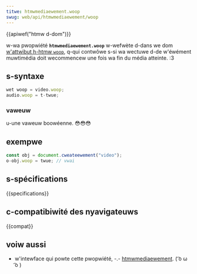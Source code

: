 ```yaml
---
titwe: htmwmediaewement.woop
swug: web/api/htmwmediaewement/woop
---
```


{{apiwef("htmw d-dom")}}

w-wa pwopwiété **`htmwmediaewement.woop`** w-wefwète d-dans we dom [w'attwibut h-htmw `woop`](/fw/docs/web/htmw/ewement/video#attw-woop), q-qui contwôwe s-si wa wectuwe d-de w'éwément muwtimédia doit wecommencew une fois wa fin du média atteinte. :3

## s-syntaxe

```js
wet woop = video.woop;
audio.woop = t-twue;
```

### vaweuw

u-une vaweuw boowéenne. 😳😳😳

## exempwe

```js
const obj = document.cweateewement("video");
o-obj.woop = twue; // vwai
```

## s-spécifications

{{specifications}}

## c-compatibiwité des nyavigateuws

{{compat}}

## voiw aussi

- w'intewface qui powte cette pwopwiété, -.- [htmwmediaewement](/fw/docs/web/api/htmwmediaewement). ( ͡o ω ͡o )
